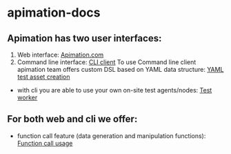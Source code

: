 # apimation-docs

## Apimation has two user interfaces:
1) Web interface: [Apimation.com](https://apimation.com)
2) Command line interface: [CLI client](https://github.com/dlocmelis/apimation-cli-client)
To use Command line client apimation team offers custom DSL based on YAML data structure: [YAML test asset creation](docs/yaml-tests.md)
- with cli you are able to use your own on-site test agents/nodes: [Test worker](docs/nodeInstaller.md)

## For both web and cli we offer:
- function call feature (data generation and manipulation functions): [Function call usage](docs/functionCalls.md)